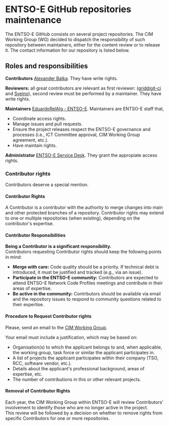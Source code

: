 # ENTSO-E GitHub repositories maintenance

The ENTSO-E GitHub consists on several project repositories. The CIM Working Group (WG) decided to dispatch the responsibility of such repository between maintainers, either for the content review or to release it. The contact information for our repository is listed below.

## Roles and responsibilities

**Contributors** [Alexander Balka](https://github.com/abalka). They have write rights.

**Reviewers:** all great contributors are relevant as first reviewer: ([griddigit-ci](https://github.com/griddigit-ci) and [Sveino](https://github.com/Sveino)), second review must be performed by a maintainer. They have write rights.

**Maintainers** [EduardoRelAlg - ENTSO-E](https://github.com/EduardoRelAlg). Maintainers are ENTSO-E staff that, 
- Coordinate access rights.
- Manage issues and pull requests.
- Ensure the project releases respect the ENTSO-E governance and processes (i.e., ICT Committee approval, CIM Working Group agreement, etc.).
- Have maintain rights.

**Administrator** [ENTSO-E Service Desk](cim@entsoe.eu). They grant the appropiate access rights.

### Contributor rights 
Contributors deserve a special mention.

#### Contributor Rights

A Contributor is a contributor with the authority to merge changes into main and other protected branches of a repository. Contributor rights may extend to one or multiple repositories (when existing), depending on the contributor's expertise.

#### Contributor Responsibilities

**Being a Contributor is a significant responsibility.**  
Contributors requesting Contributor rights should keep the following points in mind:  
- **Merge with care:** Code quality should be a priority. If technical debt is introduced, it must be justified and tracked (e.g., via an issue).  
- **Participate in the ENTSO-E community:** Contributors are expected to attend ENTSO-E Network Code Profiles meetings and contribute in their areas of expertise.
- **Be active in the community:** Contributors should be available via email and the repository issues to respond to community questions related to their expertise.

#### Procedure to Request Contributor rights

Please, send an email to the [CIM Working Group](cim@entsoe.eu).

Your email must include a justification, which may be based on:  
- Organisation(s) to which the applicant belongs to and, when applicable, the working group, task force or similar the applicant participates in.
- A list of projects the applicant participates within their company (TSO, RCC, software vendor, etc.).
- Details about the applicant's professional background, areas of expertise, etc.
- The number of contributions in this or other relevant projects.

#### Removal of Contributor Rights

Each year, the CIM Working Group within ENTSO-E will review Contributors' involvement to identify those who are no longer active in the project.  
This review will be followed by a decision on whether to remove rights from specific Contributors for one or more repositories.





